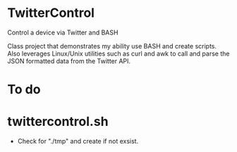 TwitterControl
==============

Control a device via Twitter and BASH

Class project that demonstrates my ability use BASH and create scripts. Also leverages Linux/Unix utilities such as curl and awk to call and parse the JSON formatted data from the Twitter API.

To do
=============

twittercontrol.sh
===========
* Check for "./tmp" and create if not exsist.
